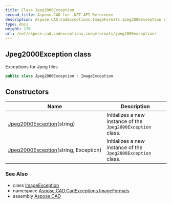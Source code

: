 ```yaml
---
title: Class Jpeg2000Exception
second_title: Aspose.CAD for .NET API Reference
description: Aspose.CAD.CadExceptions.ImageFormats.Jpeg2000Exception class. Exceptions for Jpeg files
type: docs
weight: 170
url: /net/aspose.cad.cadexceptions.imageformats/jpeg2000exception/
---
```

## Jpeg2000Exception class

Exceptions for Jpeg files

```csharp
public class Jpeg2000Exception : ImageException
```

## Constructors

| Name | Description |
| --- | --- |
| [Jpeg2000Exception](jpeg2000exception/#constructor)(string) | Initializes a new instance of the `Jpeg2000Exception` class. |
| [Jpeg2000Exception](jpeg2000exception/#constructor_1)(string, Exception) | Initializes a new instance of the `Jpeg2000Exception` class. |

### See Also

* class [ImageException](../../aspose.cad.cadexceptions/imageexception/)
* namespace [Aspose.CAD.CadExceptions.ImageFormats](../../aspose.cad.cadexceptions.imageformats/)
* assembly [Aspose.CAD](../../)


